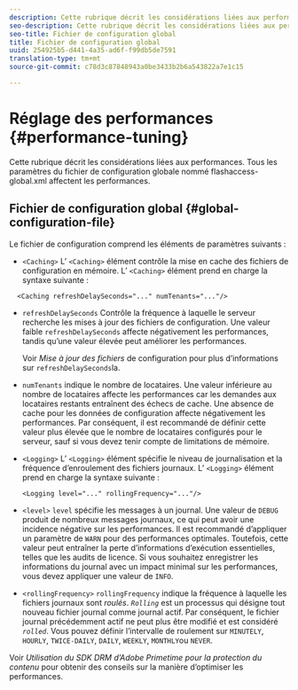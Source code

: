 ```yaml
---
description: Cette rubrique décrit les considérations liées aux performances. Tous les paramètres du fichier de configuration globale nommé flashaccess-global.xml affectent les performances.
seo-description: Cette rubrique décrit les considérations liées aux performances. Tous les paramètres du fichier de configuration globale nommé flashaccess-global.xml affectent les performances.
seo-title: Fichier de configuration global
title: Fichier de configuration global
uuid: 254925b5-d441-4a35-ad6f-f99db5de7591
translation-type: tm+mt
source-git-commit: c78d3c87848943a0be3433b2b6a543822a7e1c15

---
```



# Réglage des performances {#performance-tuning}

Cette rubrique décrit les considérations liées aux performances. Tous les paramètres du fichier de configuration globale nommé flashaccess-global.xml affectent les performances.

## Fichier de configuration global {#global-configuration-file}

Le fichier de configuration comprend les éléments de paramètres suivants :

* `<Caching>` L’ `<Caching>` élément contrôle la mise en cache des fichiers de configuration en mémoire. L’ `<Caching>` élément prend en charge la syntaxe suivante :

```
  <Caching refreshDelaySeconds="..." numTenants="..."/>
```

* `refreshDelaySeconds` Contrôle la fréquence à laquelle le serveur recherche les mises à jour des fichiers de configuration. Une valeur faible `refreshDelaySeconds` affecte négativement les performances, tandis qu’une valeur élevée peut améliorer les performances.

   Voir *Mise à jour des fichiers* de configuration pour plus d’informations sur `refreshDelaySeconds`la.

* `numTenants` indique le nombre de locataires. Une valeur inférieure au nombre de locataires affecte les performances car les demandes aux locataires restants entraînent des échecs de cache. Une absence de cache pour les données de configuration affecte négativement les performances. Par conséquent, il est recommandé de définir cette valeur plus élevée que le nombre de locataires configurés pour le serveur, sauf si vous devez tenir compte de limitations de mémoire.

* `<Logging>` L’ `<Logging>` élément spécifie le niveau de journalisation et la fréquence d’enroulement des fichiers journaux. L’ `<Logging>` élément prend en charge la syntaxe suivante :

   ```
   <Logging level="..." rollingFrequency="..."/>
   ```

* `<level>`  `level` spécifie les messages à un journal. Une valeur de `DEBUG` produit de nombreux messages journaux, ce qui peut avoir une incidence négative sur les performances. Il est recommandé d’appliquer un paramètre de `WARN` pour des performances optimales. Toutefois, cette valeur peut entraîner la perte d’informations d’exécution essentielles, telles que les audits de licence. Si vous souhaitez enregistrer les informations du journal avec un impact minimal sur les performances, vous devez appliquer une valeur de `INFO`.

* `<rollingFrequency>`  `rollingFrequency` indique la fréquence à laquelle les fichiers journaux sont *roulés*. *`Rolling`* est un processus qui désigne tout nouveau fichier journal comme journal actif. Par conséquent, le fichier journal précédemment actif ne peut plus être modifié et est considéré *`rolled`*. Vous pouvez définir l’intervalle de roulement sur `MINUTELY`, `HOURLY`, `TWICE-DAILY`, `DAILY`, `WEEKLY`, `MONTHLY`ou `NEVER`.

Voir *Utilisation du SDK DRM d’Adobe Primetime pour la protection du contenu* pour obtenir des conseils sur la manière d’optimiser les performances.